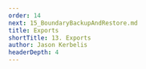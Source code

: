 ```yaml
---
order: 14
next: 15_BoundaryBackupAndRestore.md
title: Exports
shortTitle: 13. Exports
author: Jason Kerbelis
headerDepth: 4
---
```



<VidStack
  src="https://www.youtube.com/watch?v=rax3dXQxIvA&list=PLm1Nyfu8s-DeXpRg8B5bqnrLH7HXetzWn&index=13"
  poster="../../assets/training-videos/Exports.jpg"
/>